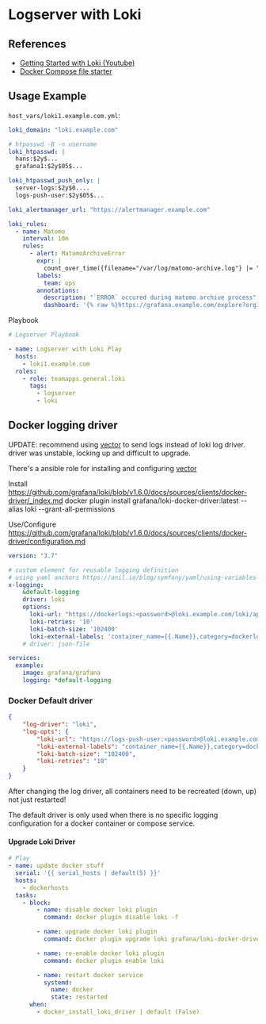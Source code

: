 # Logserver with Loki

## References

* [Getting Started with Loki (Youtube)](https://www.youtube.com/watch?v=1obKa6UhlkY)
* [Docker Compose file starter](https://github.com/grafana/loki/tree/master/production)

## Usage Example

`host_vars/loki1.example.com.yml`:

~~~yaml
loki_domain: "loki.example.com"

# htpasswd -B -n username
loki_htpasswd: |
  hans:$2y$...
  grafana1:$2y$05$...

loki_htpasswd_push_only: |
  server-logs:$2y$0....
  logs-push-user:$2y$05$...

loki_alertmanager_url: "https://alertmanager.example.com"

loki_rules:
  - name: Matomo
    interval: 10m
    rules:
      - alert: MatomoArchiveError
        expr: |
          count_over_time({filename="/var/log/matomo-archive.log"} |= "ERROR"[20m]) > 0
        labels:
          team: ops
        annotations:
          description: "`ERROR` occured during matomo archive process"
          dashboard: '{% raw %}https://grafana.example.com/explore?orgId=1&left=%5B%22now-1h%22,%22now%22,%22Loki%22,%7B%22expr%22:%22%7Bhost%3D%5C%22website1%5C%22,%20filename%3D%5C%22%2Fvar%2Flog%2Fmatomo-archive.log%5C%22%7D%20%7C%3D%20%5C%22ERROR%5C%22%22%7D%5D{% endraw %}'

~~~

Playbook

~~~yaml
# Logserver Playbook

- name: Logserver with Loki Play
  hosts:
    - loki1.example.com
  roles:
    - role: teamapps.general.loki
      tags:
        - logserver
        - loki
~~~

## Docker logging driver

UPDATE: recommend using [vector](https://vector.dev) to send logs instead of loki log driver. driver was unstable, locking up and difficult to upgrade.

There's a ansible role for installing and configuring [vector](../vector/README.md)

Install https://github.com/grafana/loki/blob/v1.6.0/docs/sources/clients/docker-driver/_index.md
docker plugin install grafana/loki-docker-driver:latest --alias loki --grant-all-permissions

Use/Configure https://github.com/grafana/loki/blob/v1.6.0/docs/sources/clients/docker-driver/configuration.md

~~~yaml
version: "3.7"

# custom element for reusable logging definition
# using yaml anchors https://anil.io/blog/symfony/yaml/using-variables-in-yaml-files/
x-logging:
    &default-logging
    driver: loki
    options:
      loki-url: "https://dockerlogs:<password>@loki.example.com/loki/api/v1/push"
      loki-retries: '10'
      loki-batch-size: '102400'
      loki-external-labels: 'container_name={{.Name}},category=dockerlogs'
    # driver: json-file

services:
  example:
    image: grafana/grafana
    logging: *default-logging
~~~

### Docker Default driver

~~~json
{
    "log-driver": "loki",
    "log-opts": {
        "loki-url": "https://logs-push-user:<password>@loki.example.com/loki/api/v1/push",
        "loki-external-labels": "container_name={{.Name}},category=dockerlogs",
        "loki-batch-size": "102400",
        "loki-retries": "10"
    }
}
~~~

After changing the log driver, all containers need to be recreated (down, up) not just restarted!

The default driver is only used when there is no specific logging configuration for a docker container or compose service.

#### Upgrade Loki Driver

~~~yaml
# Play
- name: update docker stuff
  serial: '{{ serial_hosts | default(5) }}'
  hosts:
    - dockerhosts
  tasks:
    - block:
        - name: disable docker loki plugin
          command: docker plugin disable loki -f

        - name: upgrade docker loki plugin
          command: docker plugin upgrade loki grafana/loki-docker-driver:latest --grant-all-permissions --skip-remote-check

        - name: re-enable docker loki plugin
          command: docker plugin enable loki

        - name: restart docker service
          systemd:
            name: docker
            state: restarted
      when:
        - docker_install_loki_driver | default (False)
~~~

